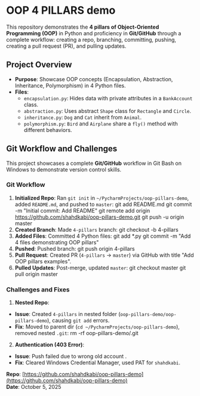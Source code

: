 # OOP 4 PILLARS demo

This repository demonstrates the **4 pillars of Object-Oriented Programming (OOP)** in Python and proficiency in **Git/GitHub** through a complete workflow: creating a repo, branching, committing, pushing, creating a pull request (PR), and pulling updates.

## Project Overview
- **Purpose**: Showcase OOP concepts (Encapsulation, Abstraction, Inheritance, Polymorphism) in 4 Python files.
- **Files**:
  - `encapsulation.py`: Hides data with private attributes in a `BankAccount` class.
  - `abstraction.py`: Uses abstract `Shape` class for `Rectangle` and `Circle`.
  - `inheritance.py`: `Dog` and `Cat` inherit from `Animal`.
  - `polymorphism.py`: `Bird` and `Airplane` share a `fly()` method with different behaviors.

## Git Workflow and Challenges

This project showcases a complete **Git/GitHub** workflow in Git Bash on Windows to demonstrate version control skills.

### Git Workflow
1. **Initialized Repo**: Ran `git init` in `~/PycharmProjects/oop-pillars-demo`, added `README.md`, and pushed to `master`:
git add README.md
git commit -m "Initial commit: Add README"
git remote add origin https://github.com/shahdkabi/oop-pillars-demo.git
git push -u origin master
2. **Created Branch**: Made `4-pillars` branch:
git checkout -b 4-pillars
3. **Added Files**: Committed 4 Python files:
git add *.py
git commit -m "Add 4 files demonstrating OOP pillars"
4. **Pushed**: Pushed branch:
git push origin 4-pillars
5. **Pull Request**: Created PR (`4-pillars` → `master`) via GitHub with title "Add OOP pillars examples".
6. **Pulled Updates**: Post-merge, updated `master`:
git checkout master
git pull origin master

### Challenges and Fixes
1. **Nested Repo**:
- **Issue**: Created `4-pillars` in nested folder (`oop-pillars-demo/oop-pillars-demo`), causing `git add` errors.
- **Fix**: Moved to parent dir (`cd ~/PycharmProjects/oop-pillars-demo`), removed nested `.git`:
rm -rf oop-pillars-demo/.git
2. **Authentication (403 Error)**:
- **Issue**: Push failed due to wrong old account .
- **Fix**: Cleared Windows Credential Manager, used PAT for `shahdkabi`.

**Repo**: [https://github.com/shahdkabi/oop-pillars-demo](https://github.com/shahdkabi/oop-pillars-demo)  
**Date**: October 5, 2025
